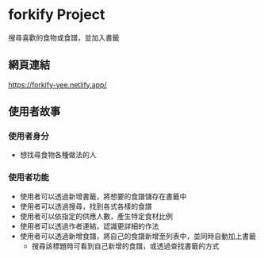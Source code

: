 # forkify Project

搜尋喜歡的食物或食譜，並加入書籤

## 網頁連結

https://forkify-yee.netlify.app/

## 使用者故事

### 使用者身分
- 想找尋食物各種做法的人

### 使用者功能
- 使用者可以透過新增書籤，將想要的食譜儲存在書籤中
- 使用者可以透過搜尋，找到各式各樣的食譜
- 使用者可以依指定的供應人數，產生特定食材比例
- 使用者可以透過作者連結，認識更詳細的作法
- 使用者可以透過新增食譜，將自己的食譜新增至列表中，並同時自動加上書籤
  - 搜尋該標題時可看到自己新增的食譜，或透過查找書籤的方式
